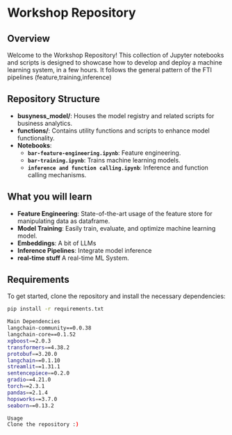 # Workshop Repository

## Overview
Welcome to the Workshop Repository! This collection of Jupyter notebooks and scripts is designed to showcase how to develop and deploy a machine learning system, in a few hours. It follows the general pattern of the FTI pipelines (feature,training,inference)

## Repository Structure
- **busyness_model/**: Houses the model registry and related scripts for business analytics.
- **functions/**: Contains utility functions and scripts to enhance model functionality.
- **Notebooks**:
  - **`bar-feature-engineering.ipynb`**: Feature engineering.
  - **`bar-training.ipynb`**: Trains machine learning models.
  - **`inference and function calling.ipynb`**: Inference and function calling mechanisms.

## What you will learn
- **Feature Engineering**: State-of-the-art usage of the feature store for manipulating data as dataframe.
- **Model Training**: Easily train, evaluate, and optimize machine learning model.
- **Embeddings**: A bit of LLMs
- **Inference Pipelines**: Integrate model inference
- **real-time stuff** A real-time ML System.

## Requirements
To get started, clone the repository and install the necessary dependencies:
```bash
pip install -r requirements.txt

Main Dependencies
langchain-community==0.0.38
langchain-core==0.1.52
xgboost==2.0.3
transformers==4.38.2
protobuf==3.20.0
langchain==0.1.10
streamlit==1.31.1
sentencepiece==0.2.0
gradio==4.21.0
torch==2.3.1
pandas==2.1.4
hopsworks==3.7.0
seaborn==0.13.2

Usage
Clone the repository :) 

